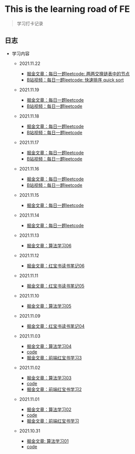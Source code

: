 # This is the learning road of FE

> 学习打卡记录

## 日志

- 学习内容
  - 2021.11.22
    - [掘金文章：每日一题leetcode: 两两交换链表中的节点](https://juejin.cn/post/7033305212420882462)
    - [B站视频：每日一题leetcode: 快速排序 quick sort](https://www.bilibili.com/video/BV1wU4y1u7s1/)
  - 2021.11.19
    - [掘金文章：每日一题leetcode](https://juejin.cn/post/7032249464655970312)
    - [B站视频：每日一题leetcode](https://www.bilibili.com/video/BV1qF411h7yg/)
  - 2021.11.18
    - [掘金文章：每日一题leetcode](https://juejin.cn/post/7031916979787137038)
    - [B站视频：每日一题leetcode](https://www.bilibili.com/video/BV1Pb4y1b7QU/)
  - 2021.11.17
    - [掘金文章：每日一题leetcode](https://juejin.cn/post/7031548781573177357)
    - [B站视频：每日一题leetcode](https://www.bilibili.com/video/BV1RU4y1M7LT/)
  - 2021.11.16
    - [掘金文章：每日一题leetcode](https://juejin.cn/post/7031173560118968356)
    - [B站视频：每日一题leetcode](https://www.bilibili.com/video/BV1hS4y197Tv/)
  - 2021.11.15
    - [掘金文章：每日一题leetcode](https://juejin.cn/post/7030782421230911495)
  - 2021.11.14
    - [掘金文章：每日一题leetcode](https://juejin.cn/post/7030449763371728926/)
  - 2021.11.13
    - [掘金文章：算法学习06](https://juejin.cn/post/7030086498502311967/)
  - 2021.11.12
    - [掘金文章：红宝书读书笔记06](https://juejin.cn/post/7029702113747795999)
  - 2021.11.11
    - [掘金文章：红宝书读书笔记05](https://juejin.cn/post/7029316118582050830/)
  - 2021.11.10
    - [掘金文章：算法学习05](https://juejin.cn/post/7028609739088986143/)
  - 2021.11.09
    - [掘金文章：红宝书读书笔记04](https://juejin.cn/post/7028578540316524557)

  - 2021.11.03
  
    - [掘金文章：算法学习04](https://juejin.cn/post/7026389580177735716)
    - [code](code/algorithm/sorting/the_classic_sorting.js)
    - [掘金文章：前端红宝书学习3](https://juejin.cn/post/7026389412791451679d)
  - 2021.11.02
  
    - [掘金文章：算法学习03](https://juejin.cn/post/7026017494674440222)
    - [code](code/algorithm/sorting/the_classic_sorting.js)
    - [掘金文章：前端红宝书学习2](https://juejin.cn/post/7026017397618245662)
  - 2021.11.01
    - [掘金文章：算法学习02](https://juejin.cn/post/7025650169894928420/)
    - [code](code/algorithm/sorting/the_classic_sorting.js)
    - [掘金文章：前端红宝书学习](https://juejin.cn/post/7025575335672414239)
  - 2021.10.31
  
    - [掘金文章: 算法学习01](https://juejin.cn/post/7025167372243714084/)
    - [code](code/algorithm/sorting/the_classic_sorting.js)
  